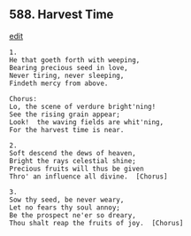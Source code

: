 
## 588.  Harvest Time
[edit](https://docs.google.com/document/d/1dHSQ9TuJZsGv0oE5MyyOOf2%2Dg_SPHF6A/edit?mode=html)



    1.
    He that goeth forth with weeping,
    Bearing precious seed in love,
    Never tiring, never sleeping,
    Findeth mercy from above.

    Chorus:
    Lo, the scene of verdure bright'ning!
    See the rising grain appear;
    Look!  the waving fields are whit'ning,
    For the harvest time is near.

    2.
    Soft descend the dews of heaven,
    Bright the rays celestial shine;
    Precious fruits will thus be given
    Thro' an influence all divine.  [Chorus]

    3.
    Sow thy seed, be never weary,
    Let no fears thy soul annoy;
    Be the prospect ne'er so dreary,
    Thou shalt reap the fruits of joy.  [Chorus]
